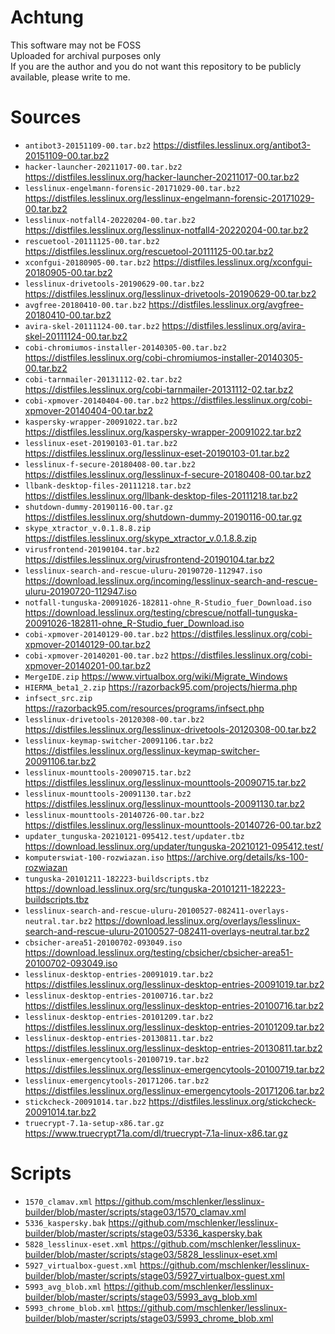 # Achtung
This software may not be FOSS  
Uploaded for archival purposes only  
If you are the author and you do not want this repository to be publicly available, please write to me.

# Sources
* `antibot3-20151109-00.tar.bz2` https://distfiles.lesslinux.org/antibot3-20151109-00.tar.bz2
* `hacker-launcher-20211017-00.tar.bz2` https://distfiles.lesslinux.org/hacker-launcher-20211017-00.tar.bz2
* `lesslinux-engelmann-forensic-20171029-00.tar.bz2` https://distfiles.lesslinux.org/lesslinux-engelmann-forensic-20171029-00.tar.bz2
* `lesslinux-notfall4-20220204-00.tar.bz2` https://distfiles.lesslinux.org/lesslinux-notfall4-20220204-00.tar.bz2
* `rescuetool-20111125-00.tar.bz2` https://distfiles.lesslinux.org/rescuetool-20111125-00.tar.bz2
* `xconfgui-20180905-00.tar.bz2` https://distfiles.lesslinux.org/xconfgui-20180905-00.tar.bz2
* `lesslinux-drivetools-20190629-00.tar.bz2` https://distfiles.lesslinux.org/lesslinux-drivetools-20190629-00.tar.bz2
* `avgfree-20180410-00.tar.bz2` https://distfiles.lesslinux.org/avgfree-20180410-00.tar.bz2
* `avira-skel-20111124-00.tar.bz2` https://distfiles.lesslinux.org/avira-skel-20111124-00.tar.bz2
* `cobi-chromiumos-installer-20140305-00.tar.bz2` https://distfiles.lesslinux.org/cobi-chromiumos-installer-20140305-00.tar.bz2
* `cobi-tarnmailer-20131112-02.tar.bz2` https://distfiles.lesslinux.org/cobi-tarnmailer-20131112-02.tar.bz2
* `cobi-xpmover-20140404-00.tar.bz2` https://distfiles.lesslinux.org/cobi-xpmover-20140404-00.tar.bz2
* `kaspersky-wrapper-20091022.tar.bz2` https://distfiles.lesslinux.org/kaspersky-wrapper-20091022.tar.bz2
* `lesslinux-eset-20190103-01.tar.bz2` https://distfiles.lesslinux.org/lesslinux-eset-20190103-01.tar.bz2
* `lesslinux-f-secure-20180408-00.tar.bz2` https://distfiles.lesslinux.org/lesslinux-f-secure-20180408-00.tar.bz2
* `llbank-desktop-files-20111218.tar.bz2` https://distfiles.lesslinux.org/llbank-desktop-files-20111218.tar.bz2
* `shutdown-dummy-20190116-00.tar.gz` https://distfiles.lesslinux.org/shutdown-dummy-20190116-00.tar.gz
* `skype_xtractor_v.0.1.8.8.zip` https://distfiles.lesslinux.org/skype_xtractor_v.0.1.8.8.zip
* `virusfrontend-20190104.tar.bz2` https://distfiles.lesslinux.org/virusfrontend-20190104.tar.bz2
* `lesslinux-search-and-rescue-uluru-20190720-112947.iso` https://download.lesslinux.org/incoming/lesslinux-search-and-rescue-uluru-20190720-112947.iso
* `notfall-tunguska-20091026-182811-ohne_R-Studio_fuer_Download.iso` https://download.lesslinux.org/testing/cbrescue/notfall-tunguska-20091026-182811-ohne_R-Studio_fuer_Download.iso
* `cobi-xpmover-20140129-00.tar.bz2` https://distfiles.lesslinux.org/cobi-xpmover-20140129-00.tar.bz2
* `cobi-xpmover-20140201-00.tar.bz2` https://distfiles.lesslinux.org/cobi-xpmover-20140201-00.tar.bz2
* `MergeIDE.zip` https://www.virtualbox.org/wiki/Migrate_Windows
* `HIERMA_beta1_2.zip` https://razorback95.com/projects/hierma.php
* `infsect_src.zip` https://razorback95.com/resources/programs/infsect.php
* `lesslinux-drivetools-20120308-00.tar.bz2` https://distfiles.lesslinux.org/lesslinux-drivetools-20120308-00.tar.bz2
* `lesslinux-keymap-switcher-20091106.tar.bz2` https://distfiles.lesslinux.org/lesslinux-keymap-switcher-20091106.tar.bz2
* `lesslinux-mounttools-20090715.tar.bz2` https://distfiles.lesslinux.org/lesslinux-mounttools-20090715.tar.bz2
* `lesslinux-mounttools-20091130.tar.bz2` https://distfiles.lesslinux.org/lesslinux-mounttools-20091130.tar.bz2
* `lesslinux-mounttools-20140726-00.tar.bz2` https://distfiles.lesslinux.org/lesslinux-mounttools-20140726-00.tar.bz2
* `updater_tunguska-20210121-095412.test/updater.tbz` https://download.lesslinux.org/updater/tunguska-20210121-095412.test/
* `komputerswiat-100-rozwiazan.iso` https://archive.org/details/ks-100-rozwiazan
* `tunguska-20101211-182223-buildscripts.tbz` https://download.lesslinux.org/src/tunguska-20101211-182223-buildscripts.tbz
* `lesslinux-search-and-rescue-uluru-20100527-082411-overlays-neutral.tar.bz2` https://download.lesslinux.org/overlays/lesslinux-search-and-rescue-uluru-20100527-082411-overlays-neutral.tar.bz2
* `cbsicher-area51-20100702-093049.iso` https://download.lesslinux.org/testing/cbsicher/cbsicher-area51-20100702-093049.iso
* `lesslinux-desktop-entries-20091019.tar.bz2` https://distfiles.lesslinux.org/lesslinux-desktop-entries-20091019.tar.bz2
* `lesslinux-desktop-entries-20100716.tar.bz2` https://distfiles.lesslinux.org/lesslinux-desktop-entries-20100716.tar.bz2
* `lesslinux-desktop-entries-20101209.tar.bz2` https://distfiles.lesslinux.org/lesslinux-desktop-entries-20101209.tar.bz2
* `lesslinux-desktop-entries-20130811.tar.bz2` https://distfiles.lesslinux.org/lesslinux-desktop-entries-20130811.tar.bz2
* `lesslinux-emergencytools-20100719.tar.bz2` https://distfiles.lesslinux.org/lesslinux-emergencytools-20100719.tar.bz2
* `lesslinux-emergencytools-20171206.tar.bz2` https://distfiles.lesslinux.org/lesslinux-emergencytools-20171206.tar.bz2
* `stickcheck-20091014.tar.bz2` https://distfiles.lesslinux.org/stickcheck-20091014.tar.bz2
* `truecrypt-7.1a-setup-x86.tar.gz` https://www.truecrypt71a.com/dl/truecrypt-7.1a-linux-x86.tar.gz

# Scripts
* `1570_clamav.xml` https://github.com/mschlenker/lesslinux-builder/blob/master/scripts/stage03/1570_clamav.xml
* `5336_kaspersky.bak` https://github.com/mschlenker/lesslinux-builder/blob/master/scripts/stage03/5336_kaspersky.bak
* `5828_lesslinux-eset.xml` https://github.com/mschlenker/lesslinux-builder/blob/master/scripts/stage03/5828_lesslinux-eset.xml
* `5927_virtualbox-guest.xml` https://github.com/mschlenker/lesslinux-builder/blob/master/scripts/stage03/5927_virtualbox-guest.xml
* `5993_avg_blob.xml` https://github.com/mschlenker/lesslinux-builder/blob/master/scripts/stage03/5993_avg_blob.xml
* `5993_chrome_blob.xml` https://github.com/mschlenker/lesslinux-builder/blob/master/scripts/stage03/5993_chrome_blob.xml
